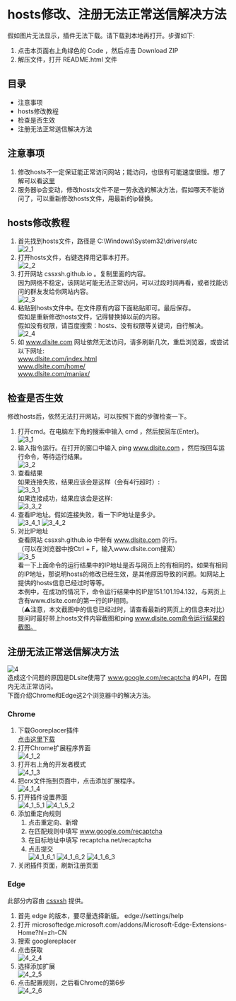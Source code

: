 # hosts修改、注册无法正常送信解决方法
假如图片无法显示，插件无法下载。请下载到本地再打开。步骤如下:
1. 点击本页面右上角绿色的 Code ，然后点击 Download ZIP
2. 解压文件，打开 README.html 文件
## 目录
+ 注意事项
+ hosts修改教程
+ 检查是否生效
+ 注册无法正常送信解决方法

## 注意事项
1.	修改hosts不一定保证能正常访问网站；能访问，也很有可能速度很慢。想了解可以看[这里](hosts科普.md)
2.	服务器ip会变动，修改hosts文件不是一劳永逸的解决方法，假如哪天不能访问了，可以重新修改hosts文件，用最新的ip替换。

## hosts修改教程
1.	首先找到hosts文件，路径是 C:\Windows\System32\drivers\etc  
![2_1](images/2_1.png)
2.	打开hosts文件，右键选择用记事本打开。  
![2_2](images/2_2.png)
3.	打开网站 cssxsh.github.io 。复制里面的内容。  
    因为网络不稳定，该网站可能无法正常访问，可以过段时间再看，或者找能访问的群友发给你网站内容。  
![2_3](images/2_3.png)
4.	粘贴到hosts文件中。在文件原有内容下面粘贴即可。最后保存。  
假如是重新修改hosts文件，记得替换掉以前的内容。  
假如没有权限，请百度搜索：hosts、没有权限等关键词，自行解决。  
![2_4](images/2_4.png)
5.	如 www.dlsite.com 网址依然无法访问，请多刷新几次，重启浏览器，或尝试以下网址:  
www.dlsite.com/index.html  
www.dlsite.com/home/  
www.dlsite.com/maniax/  

## 检查是否生效
修改hosts后，依然无法打开网站，可以按照下面的步骤检查一下。
1.	打开cmd。在电脑左下角的搜索中输入 cmd ，然后按回车(Enter)。  
![3_1](images/3_1.png)
2.	输入指令运行。在打开的窗口中输入 ping www.dlsite.com ，然后按回车运行命令，等待运行结果。  
![3_2](images/3_2.png)
3.	查看结果  
如果连接失败，结果应该会是这样（会有4行超时）:  
![3_3_1](images/3_3_1.png)  
如果连接成功，结果应该会是这样:  
![3_3_2](images/3_3_2.png)
4.	查看IP地址。假如连接失败，看一下IP地址是多少。  
![3_4_1](images/3_4_1.png)
![3_4_2](images/3_4_2.png)
5.	对比IP地址  
查看网站 cssxsh.github.io 中带有 www.dlsite.com 的行。  
（可以在浏览器中按Ctrl + F，输入www.dlsite.com搜索）  
![3_5](images/3_5.png)  
看一下上面命令的运行结果中的IP地址是否与网页上的有相同的。如果有相同的IP地址，那说明hosts的修改已经生效，是其他原因导致的问题。如网站上提供的hosts信息已经过时等等。  
本例中，在成功的情况下，命令运行结果中的IP是151.101.194.132，与网页上含有www.dlsite.com的第一行的IP相同。  
（⚠注意，本文截图中的信息已经过时，请查看最新的网页上的信息来对比）  
提问时最好带上hosts文件内容截图和ping www.dlsite.com命令运行结果的截图。  

## 注册无法正常送信解决方法
![4](images/4.png)  
造成这个问题的原因是DLsite使用了 www.google.com/recaptcha 的API，在国内无法正常访问。  
下面介绍Chrome和Edge这2个浏览器中的解决方法。
### Chrome
1.	下载Gooreplacer插件  
[点击这里下载](https://github.com/Shiiho11/DLsite_hosts_guide/raw/master/crx/Gooreplacer_3.12.1.crx)
2.	打开Chrome扩展程序界面  
![4_1_2](images/4_1_2.png)  
3.	打开右上角的开发者模式  
![4_1_3](images/4_1_3.png)  
4.	把crx文件拖到页面中，点击添加扩展程序。  
![4_1_4](images/4_1_4.png) 
5.	打开插件设置界面  
![4_1_5_1](images/4_1_5_1.png)
![4_1_5_2](images/4_1_5_2.png) 
6.	添加重定向规则  
    1. 点击重定向、新增
    2. 在匹配规则中填写 www.google.com/recaptcha
    3. 在目标地址中填写 recaptcha.net/recaptcha
    4. 点击提交  
![4_1_6_1](images/4_1_6_1.png)
![4_1_6_2](images/4_1_6_2.png)
![4_1_6_3](images/4_1_6_3.png)
7. 关闭插件页面，刷新注册页面  

### Edge
此部分内容由 [cssxsh](https://github.com/cssxsh) 提供。  
1.	首先 edge 的版本，要尽量选择新版。 edge://settings/help
2.	打开 microsoftedge.microsoft.com/addons/Microsoft-Edge-Extensions-Home?hl=zh-CN
3.	搜索 googlereplacer
4.	点击获取  
![4_2_4](images/4_2_4.png)
1. 选择添加扩展  
![4_2_5](images/4_2_5.png)
6. 点击配置规则，之后看Chrome的第6步  
![4_2_6](images/4_2_6.png)
